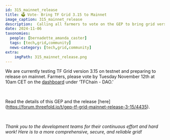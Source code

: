 ```yaml
---
id: 315_mainnet_release
title: 🗳 Vote- Bring TF Grid 3.15 to Mainnet
image_caption: 315_mainnet_release
description:  Calling all farmers to vote on the GEP to bring grid version 3.15 to mainnet! 
date: 2024-11-06
taxonomies:
  people: [bernadette_amanda_caster]
  tags: [tech,grid,community]
  news-category: [tech,grid,community]
extra:
    imgPath: 315_mainnet_release.png
---
```


We are currently testing TF Grid version 3.15 on testnet and preparing to release on mainnet. Farmers, please vote by Tuesday November 12th at 10am CET on the [dashboard](https://dashboard.grid.tf/) under ‘TFChain - DAO.'


<br/>

Read the details of this GEP and the release [here] (https://forum.threefold.io/t/gep-tf-grid-mainnet-release-3-15/4435).

<br/>

*Thank you to the development teams for their continuous effort and hard work! Here is to a more comprehensive, secure, and reliable grid!*
